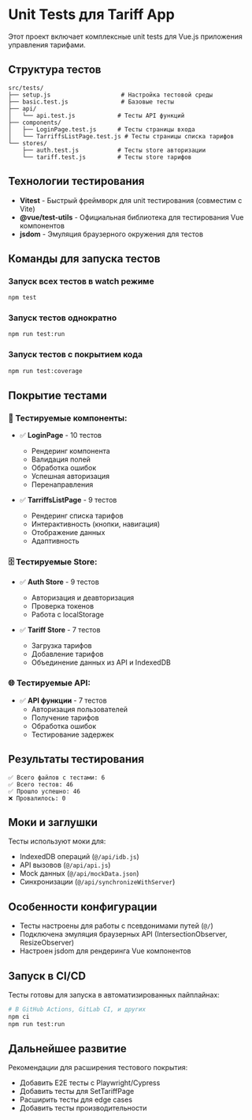 # Unit Tests для Tariff App

Этот проект включает комплексные unit tests для Vue.js приложения управления тарифами.

## Структура тестов

```
src/tests/
├── setup.js                    # Настройка тестовой среды
├── basic.test.js               # Базовые тесты
├── api/
│   └── api.test.js            # Тесты API функций
├── components/
│   ├── LoginPage.test.js      # Тесты страницы входа
│   └── TarriffsListPage.test.js # Тесты страницы списка тарифов
└── stores/
    ├── auth.test.js           # Тесты store авторизации
    └── tariff.test.js         # Тесты store тарифов
```

## Технологии тестирования

- **Vitest** - Быстрый фреймворк для unit тестирования (совместим с Vite)
- **@vue/test-utils** - Официальная библиотека для тестирования Vue компонентов
- **jsdom** - Эмуляция браузерного окружения для тестов

## Команды для запуска тестов

### Запуск всех тестов в watch режиме
```bash
npm test
```

### Запуск тестов однократно
```bash
npm run test:run
```

### Запуск тестов с покрытием кода
```bash
npm run test:coverage
```

## Покрытие тестами

### 🧪 Тестируемые компоненты:
- ✅ **LoginPage** - 10 тестов
  - Рендеринг компонента
  - Валидация полей
  - Обработка ошибок
  - Успешная авторизация
  - Перенаправления

- ✅ **TarriffsListPage** - 9 тестов
  - Рендеринг списка тарифов
  - Интерактивность (кнопки, навигация)
  - Отображение данных
  - Адаптивность

### 🗄️ Тестируемые Store:
- ✅ **Auth Store** - 9 тестов
  - Авторизация и деавторизация
  - Проверка токенов
  - Работа с localStorage

- ✅ **Tariff Store** - 7 тестов
  - Загрузка тарифов
  - Добавление тарифов
  - Объединение данных из API и IndexedDB

### 🌐 Тестируемые API:
- ✅ **API функции** - 7 тестов
  - Авторизация пользователей
  - Получение тарифов
  - Обработка ошибок
  - Тестирование задержек

## Результаты тестирования

```
✅ Всего файлов с тестами: 6
✅ Всего тестов: 46
✅ Прошло успешно: 46
❌ Провалилось: 0
```

## Моки и заглушки

Тесты используют моки для:
- IndexedDB операций (`@/api/idb.js`)
- API вызовов (`@/api/api.js`) 
- Mock данных (`@/api/mockData.json`)
- Синхронизации (`@/api/synchronizeWithServer`)

## Особенности конфигурации

- Тесты настроены для работы с псевдонимами путей (`@/`)
- Подключена эмуляция браузерных API (IntersectionObserver, ResizeObserver)
- Настроен jsdom для рендеринга Vue компонентов

## Запуск в CI/CD

Тесты готовы для запуска в автоматизированных пайплайнах:

```bash
# В GitHub Actions, GitLab CI, и других
npm ci
npm run test:run
```

## Дальнейшее развитие

Рекомендации для расширения тестового покрытия:
- Добавить E2E тесты с Playwright/Cypress
- Добавить тесты для SetTariffPage
- Расширить тесты для edge cases
- Добавить тесты производительности
